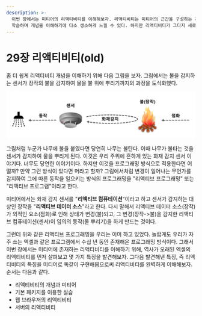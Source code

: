 ```yaml
---
description: >-
  이번 장에서는 미티어의 리액티비티를 이해해보자. 리액티비티는 미티어의 근간을 구성하는 개념이지만, 기존 프로그래밍 방식과 달라서 혼자
  학습하며 개념을 이해하기에 다소 생소하게 느낄 수 있다. 하지만 리액티비티가 그다지 새로운 개념도 아니니 부담을 가질 필요는 없다.
---
```


# 29장 리액티비티\(old\)

 좀 더 쉽게 리액티비티 개념을 이해하기 위해 다음 그림을 보자. 그림에서는 불을 감지하는 센서가 장작의 불을 감지하여 물을 불 위에 뿌리기까지의 과정을 도식화했다.

![](../.gitbook/assets/image%20%2812%29.png)

그림처럼 누군가 나무에 불을 붙였다면 당연히 나무는 불탄다. 이때 나무가 불타는 것을 센서가 감지하여 물을 뿌리게 된다. 이것은 우리 주위에 흔하게 있는 화재 감지 센서 이야기다. 너무도 당연한 이야기이다. 하지만 이것을 프로그래밍 방식으로 적용한다면 어떨까? 만약 그런 방식이 있다면 머라고 할까? 그림에서처럼 변경이 일어나는 무언가를 감지하여 그에 따른 동작을 일으키는 방식의 프로그래밍을 "리액티브 프로그래밍" 또는 "리액티브 프로그램"이라고 한다.

미티어에서는 화재 감지 센서를 "**리액티브 컴퓨테이션**"이라고 하고 센서가 감지하는 대상인 장작을 "**리액티브 데이터 소스**"라고 한다. 다시 말해서 리액티브 데이터 소스\(장작\)가 외적인 요소\(점화\)로 인해 상태가 변경\(불\)되고, 그 변경\(장작-&gt;불\)을 감지한 리액티브 컴퓨테이션\(센서\)이 임의의 동작\(물 뿌리기\)을 하게 만드는 것이다.

그런데 위와 같은 리액티브 프로그래밍을 우리는 이미 하고 있었다. 놀랍게도 우리가 자주 쓰는 엑셀과 같은 프로그램에서 수십 년 동안 존재해온 프로그래밍 방식이다. 그래서 이번 장에서는 미티어에 존재하는 리액티비티를 이해하기 위해, 역사가 오래된 엑셀의 리액티비티를 먼저 살펴보고 몇 가지 특징을 발견해보자. 그다음 발견해낸 특징, 즉 리액티비티의 특징을 미티어로 똑같이 구현해봄으로써 리액티비티를 완벽하게 이해해보자. 순서는 다음과 같다.

* 리액티비티의 개념과 미티어
* 기본 패키지를 이용한 실습
* 웹 브라우저의 리액티비티
* 서버의 리액티비티

